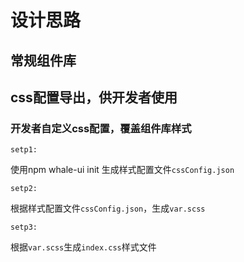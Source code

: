 # 设计思路

## 常规组件库

## css配置导出，供开发者使用

### 开发者自定义css配置，覆盖组件库样式

`setp1:`

使用npm whale-ui init 生成样式配置文件`cssConfig.json`

`setp2:`

根据样式配置文件`cssConfig.json`，生成`var.scss`

`setp3:`

根据`var.scss`生成`index.css`样式文件